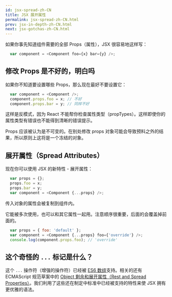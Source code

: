 ```yaml
---
id: jsx-spread-zh-CN
title: JSX 展开属性
permalink: jsx-spread-zh-CN.html
prev: jsx-in-depth-zh-CN.html
next: jsx-gotchas-zh-CN.html
---
```


如果你事先知道组件需要的全部 Props（属性），JSX 很容易地这样写：

```javascript
  var component = <Component foo={x} bar={y} />;
```

## 修改 Props 是不好的，明白吗

如果你不知道要设置哪些 Props，那么现在最好不要设置它：

```javascript
  var component = <Component />;
  component.props.foo = x; // 不好
  component.props.bar = y; // 同样不好
```

这样是反模式，因为 React 不能帮你检查属性类型（propTypes）。这样即使你的属性类型有错误也不能得到清晰的错误提示。

Props 应该被认为是不可变的。在别处修改 props 对象可能会导致预料之外的结果，所以原则上这将是一个冻结的对象。

## 展开属性（Spread Attributes）

现在你可以使用 JSX 的新特性 - 展开属性：

```javascript
  var props = {};
  props.foo = x;
  props.bar = y;
  var component = <Component {...props} />;
```

传入对象的属性会被复制到组件内。

它能被多次使用，也可以和其它属性一起用。注意顺序很重要，后面的会覆盖掉前面的。

```javascript
  var props = { foo: 'default' };
  var component = <Component {...props} foo={'override'} />;
  console.log(component.props.foo); // 'override'
```

## 这个奇怪的 `...` 标记是什么？

这个 `...` 操作符（增强的操作符）已经被 [ES6 数组](https://developer.mozilla.org/en-US/docs/Web/JavaScript/Reference/Operators/Spread_operator)支持。相关的还有 ECMAScript 规范草案中的 [Object 剩余和展开属性（Rest and Spread Properties）](https://github.com/sebmarkbage/ecmascript-rest-spread)。我们利用了这些还在制定中标准中已经被支持的特性来使 JSX 拥有更优雅的语法。
